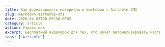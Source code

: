 ```yaml
---
title: Как форматировать материалы в markdown с Airtable CMS
slug: markdown-airtable-cms
date: 2020-04-03T00:00:00.000Z
category: article
action: Узнать как
excerpt: Бесплатный видеоурок для тех, кто хочет автоматизировать часть рутинной работы.
tags: ['Airtable']
---
```

